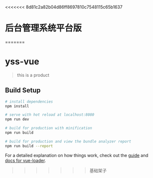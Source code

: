 <<<<<<< 8d81c2a82b04d86ff8697810c7548115c65b1637
# 后台管理系统平台版
=======
# yss-vue

> this is a product

## Build Setup

``` bash
# install dependencies
npm install

# serve with hot reload at localhost:8080
npm run dev

# build for production with minification
npm run build

# build for production and view the bundle analyzer report
npm run build --report
```

For a detailed explanation on how things work, check out the [guide](http://vuejs-templates.github.io/webpack/) and [docs for vue-loader](http://vuejs.github.io/vue-loader).
>>>>>>> 基础架子
